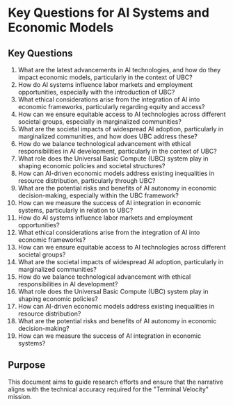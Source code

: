 # Key Questions for AI Systems and Economic Models

## Key Questions
1. What are the latest advancements in AI technologies, and how do they impact economic models, particularly in the context of UBC?
2. How do AI systems influence labor markets and employment opportunities, especially with the introduction of UBC?
3. What ethical considerations arise from the integration of AI into economic frameworks, particularly regarding equity and access?
4. How can we ensure equitable access to AI technologies across different societal groups, especially in marginalized communities?
5. What are the societal impacts of widespread AI adoption, particularly in marginalized communities, and how does UBC address these?
6. How do we balance technological advancement with ethical responsibilities in AI development, particularly in the context of UBC?
7. What role does the Universal Basic Compute (UBC) system play in shaping economic policies and societal structures?
8. How can AI-driven economic models address existing inequalities in resource distribution, particularly through UBC?
9. What are the potential risks and benefits of AI autonomy in economic decision-making, especially within the UBC framework?
10. How can we measure the success of AI integration in economic systems, particularly in relation to UBC?
2. How do AI systems influence labor markets and employment opportunities?
3. What ethical considerations arise from the integration of AI into economic frameworks?
4. How can we ensure equitable access to AI technologies across different societal groups?
5. What are the societal impacts of widespread AI adoption, particularly in marginalized communities?
6. How do we balance technological advancement with ethical responsibilities in AI development?
7. What role does the Universal Basic Compute (UBC) system play in shaping economic policies?
8. How can AI-driven economic models address existing inequalities in resource distribution?
9. What are the potential risks and benefits of AI autonomy in economic decision-making?
10. How can we measure the success of AI integration in economic systems?

## Purpose
This document aims to guide research efforts and ensure that the narrative aligns with the technical accuracy required for the "Terminal Velocity" mission.
